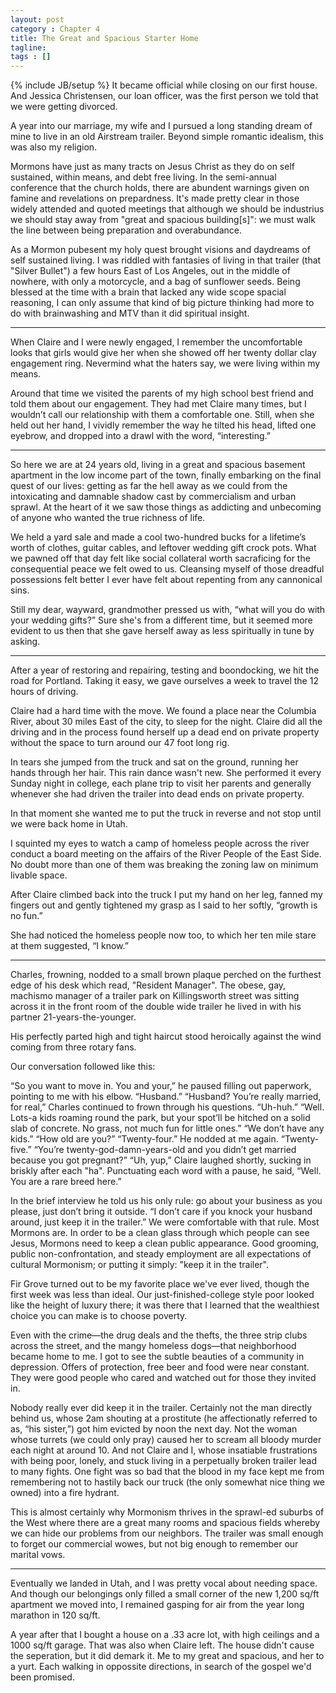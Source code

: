 ```yaml
---
layout: post
category : Chapter 4
title: The Great and Spacious Starter Home
tagline:
tags : []
---
```

{% include JB/setup %}
It became official while closing on our first house. And Jessica Christensen, our loan officer, was the first person we told that we were getting divorced.

A year into our marriage, my wife and I pursued a long standing dream of mine to live in an old Airstream trailer. Beyond simple romantic idealism, this was also my religion.

Mormons have just as many tracts on Jesus Christ as they do on self sustained, within means, and debt free living. In the semi-annual conference that the church holds, there are abundent warnings given on famine and revelations on prepardness. It's made pretty clear in those widely attended and quoted meetings that although we should be industrius we should stay away from "great and spacious building[s]": we must walk the line between being preparation and overabundance. 

As a Mormon pubesent my holy quest brought visions and daydreams of self sustained living. I was riddled with fantasies of living in that trailer (that "Silver Bullet") a few hours East of Los Angeles, out in the middle of nowhere, with only a motorcycle, and a bag of sunflower seeds. Being blessed at the time with a brain that lacked any wide scope spacial reasoning, I can only assume that kind of big picture thinking had more to do with brainwashing and MTV than it did spiritual insight.

-------

When Claire and I were newly engaged, I remember the uncomfortable looks that girls would give her when she showed off her twenty dollar clay engagement ring. Nevermind what the haters say, we were living within my means.

Around that time we visited the parents of my high school best friend and told them about our engagement. They had met Claire many times, but I wouldn’t call our relationship with them a comfortable one. Still, when she held out her hand, I vividly remember the way he tilted his head, lifted one eyebrow, and dropped into a drawl with the word, “interesting.”

-------

So here we are at 24 years old, living in a great and spacious basement apartment in the low income part of the town, finally embarking on the final quest of our lives: getting as far the hell away as we could from the intoxicating and damnable shadow cast by commercialism and urban sprawl. At the heart of it we saw those things as addicting and unbecoming of anyone who wanted the true richness of life.

We held a yard sale and made a cool two-hundred bucks for a lifetime’s worth of clothes, guitar cables, and leftover wedding gift crock pots. What we pawned off that day felt like social collateral worth sacraficing for the consequential peace we felt owed to us. Cleansing myself of those dreadful possessions felt better I ever have felt about repenting from any cannonical sins.

Still my dear, wayward, grandmother pressed us with, “what will you do with your wedding gifts?” Sure she's from a different time, but it seemed more evident to us then that she gave herself away as less spiritually in tune by asking.

-----

After a year of restoring and repairing, testing and boondocking, we hit the road for Portland. Taking it easy, we gave ourselves a week to travel the 12 hours of driving.

Claire had a hard time with the move. We found a place near the Columbia River, about 30 miles East of the city, to sleep for the night. Claire did all the driving and in the process found herself up a dead end on private property without the space to turn around our 47 foot long rig.

In tears she jumped from the truck and sat on the ground, running her hands through her hair. This rain dance wasn't new. She performed it every Sunday night in college, each plane trip to visit her parents and generally whenever she had driven the trailer into dead ends on private property. 

In that moment she wanted me to put the truck in reverse and not stop until we were back home in Utah.

I squinted my eyes to watch a camp of homeless people across the river conduct a board meeting on the affairs of the River People of the East Side. No doubt more than one of them was breaking the zoning law on minimum livable space.

After Claire climbed back into the truck I put my hand on her leg, fanned my fingers out and gently tightened my grasp as I said to her softly, “growth is no fun.”

She had noticed the homeless people now too, to which her ten mile stare at them suggested, “I know.” 

-----

Charles, frowning, nodded to a small brown plaque perched on the furthest edge of his desk which read, "Resident Manager". The obese, gay, machismo manager of a trailer park on Killingsworth street was sitting across it in the front room of the double wide trailer he lived in with his partner 21-years-the-younger.

His perfectly parted high and tight haircut stood heroically against the wind coming from three rotary fans.

Our conversation followed like this:

“So you want to move in. You and your,” he paused filling out paperwork, pointing to me with his elbow.
“Husband.”
“Husband? You’re really married, for real,” Charles continued to frown through his questions.
“Uh-huh.”
“Well. Lots-a kids roaming round the park, but your spot’ll be hitched on a solid slab of concrete. No grass, not much fun for little ones.”
“We don’t have any kids.”
“How old are you?”
“Twenty-four.”
He nodded at me again.
“Twenty-five.”
“You’re twenty-god-damn-years-old and you didn’t get married because you got pregnant?”
“Uh, yup,” Claire laughed shortly, sucking in briskly after each "ha".
Punctuating each word with a pause, he said, “Well. You are a rare breed here.”

In the brief interview he told us his only rule: go about your business as you please, just don’t bring it outside. “I don’t care if you knock your husband around, just keep it in the trailer.” We were comfortable with that rule. Most Mormons are. In order to be a clean glass through which people can see Jesus, Mormons need to keep a clean public appearance. Good grooming, public non-confrontation, and steady employment are all expectations of cultural Mormonism; or putting it simply: "keep it in the trailer".

Fir Grove turned out to be my favorite place we've ever lived, though the first week was less than ideal. Our just-finished-college style poor looked like the height of luxury there; it was there that I learned that the wealthiest choice you can make is to choose poverty. 

Even with the crime—the drug deals and the thefts, the three strip clubs across the street, and the mangy homeless dogs—that neighborhood became home to me. I got to see the subtle beauties of a community in depression. Offers of protection, free beer and food were near constant. They were good people who cared and watched out for those they invited in.

<!-- A couple of the few kids in the park spent a lot of time playing with Joshua, who spent a lot of time that summer laying under one of the only two firs that made up Fir Grove. With the shame of not being able to “keep it in the trailer”, their dad came screaming one day that they were not to leave while he was giving a tattoo. -->

Nobody really ever did keep it in the trailer. Certainly not the man directly behind us, whose 2am shouting at a prostitute (he affectionatly referred to as, “his sister,”) got him evicted by noon the next day. Not the woman whose turrets (we could only pray) caused her to scream all bloody murder each night at around 10. And not Claire and I, whose insatiable frustrations with being poor, lonely, and stuck living in a perpetually broken trailer lead to many fights. One fight was so bad that the blood in my face kept me from remembering not to hastily back our truck (the only somewhat nice thing we owned) into a fire hydrant.

This is almost certainly why Mormonism thrives in the sprawl-ed suburbs of the West where there are a great many rooms and spacious fields whereby we can hide our problems from our neighbors. The trailer was small enough to forget our commercial wowes, but not big enough to remember our marital vows.

----

Eventually we landed in Utah, and I was pretty vocal about needing space. And though our belongings only filled a small corner of the new 1,200 sq/ft apartment we moved into, I remained gasping for air from the year long marathon in 120 sq/ft.

A year after that I bought a house on a .33 acre lot, with high ceilings and a 1000 sq/ft garage. That was also when Claire left. The house didn't cause the seperation, but it did demark it. Me to my great and spacious, and her to a yurt. Each walking in oppossite directions, in search of the gospel we'd been promised.
